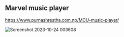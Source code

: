 ## Marvel music player

https://www.purnashrestha.com.np/MCU-music-player/

![Screenshot 2023-10-24 003608](https://github.com/muhtalhakhan/Hacktoberfest2023/assets/107195487/5ea5a19e-ca9f-43b4-8586-630f77826bec)
